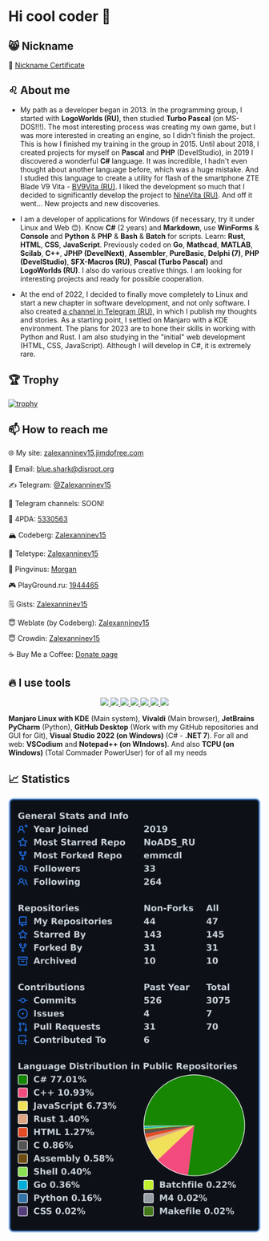 # Hi cool coder 🤘

## 😸 Nickname

  👤 [Nickname Certificate](https://mynickname.com/en/Zalexanninev15)
  
## ♌ About me

- My path as a developer began in 2013. In the programming group, I started with **LogoWorlds (RU)**, then studied **Turbo Pascal** (on MS-DOS!!!). The most interesting process was creating my own game, but I was more interested in creating an engine, so I didn't finish the project. This is how I finished my training in the group in 2015. Until about 2018, I created projects for myself on **Pascal** and **PHP** (DevelStudio), in 2019 I discovered a wonderful **C#** language. It was incredible, I hadn't even thought about another language before, which was a huge mistake. And I studied this language to create a utility for flash of the smartphone ZTE Blade V9 Vita - [BV9Vita (RU)](https://4pda.to/forum/index.php?showtopic=952274&view=findpost&p=88382383). I liked the development so much that I decided to significantly develop the project to [NineVita (RU)](https://4pda.to/forum/index.php?showtopic=952274&view=findpost&p=91409816). And off it went... New projects and new discoveries. 

- I am a developer of applications for Windows (if necessary, try it under Linux and Web 😊). Know **C#** (2 years) and **Markdown**, use **WinForms** & **Console** and **Python** & **PHP** & **Bash** & **Batch** for scripts. Learn: **Rust**, **HTML**, **CSS**, **JavaScript**. Previously coded on **Go**, **Mathcad**, **MATLAB**, **Scilab**, **C++**, **JPHP (DevelNext)**, **Assembler**, **PureBasic**, **Delphi (7)**, **PHP (DevelStudio)**, **SFX-Macros (RU)**, **Pascal (Turbo Pascal)** and **LogoWorlds (RU)**. I also do various creative things. I am looking for interesting projects and ready for possible cooperation.

- At the end of 2022, I decided to finally move completely to Linux and start a new chapter in software development, and not only software. I also created [a channel in Telegram (RU)](https://ttttt.me/pingvinusfun), in which I publish my thoughts and stories. As a starting point, I settled on Manjaro with a KDE environment. The plans for 2023 are to hone their skills in working with Python and Rust. I am also studying in the "initial" web development (HTML, CSS, JavaScript). Although I will develop in C#, it is extremely rare.

## 🏆 Trophy

[![trophy](https://github-profile-trophy.vercel.app/?username=Zalexanninev15&theme=algolia&margin-w=7&margin-h=7&rank=A,AAA,AA,B,BB,BBB,SECRET&row=2&column=3)](https://github.com/Zalexanninev15/github-profile-trophy)

## 📫 How to reach me

  🌐 My site: [zalexanninev15.jimdofree.com](https://zalexanninev15.jimdofree.com)

  📨 Email: [blue.shark@disroot.org](mailto:blue.shark@disroot.org)
  
  ✍ Telegram: [@Zalexanninev15](https://t.me/Zalexanninev15)

  📰 Telegram channels: SOON!
  
  📱 4PDA: [5330563](https://4pda.ru/forum/index.php?showuser=5330563)

  🏔 Codeberg: [Zalexanninev15](https://codeberg.org/Zalexanninev15)

  📝 Teletype: [Zalexanninev15](https://teletype.in/@zalexanninev15)
  
  🐧 Pingvinus: [Morgan](https://pingvinus.ru/user/morgan)

  🎮 PlayGround.ru: [1944465](https://users.playground.ru/1944465)

  🗒️ Gists: [Zalexanninev15](https://gist.github.com/Zalexanninev15)

  😇 Weblate (by Codeberg): [Zalexanninev15](https://translate.codeberg.org/user/Zalexanninev15)
  
  😇 Crowdin: [Zalexanninev15](https://crowdin.com/profile/Zalexanninev15) 

  ☕️ Buy Me a Coffee: [Donate page](https://zalexanninev15.jimdofree.com/buy-me-a-coffee)

## 🔥 I use tools

<div align="center">
  <a href="https://manjaro.org">
        <img src="https://img.shields.io/badge/Manjaro_Linux-%2335BF5C?style=for-the-badge&logo=manjaro&logoColor=white" />
  </a>
  <a href="https://vivaldi.com">
        <img src="https://img.shields.io/badge/Vivaldi-262847?style=for-the-badge&logo=vivaldi&logoColor=#4C70F0" />
  </a>
  <a href="https://www.jetbrains.com/pycharm">
        <img src="https://img.shields.io/badge/VS_Codium-2E2E2E?style=for-the-badge&logo=vscodium&logoColor=#3B98EE" />
  </a>
  <a href="https://www.jetbrains.com/pycharm">
        <img src="https://img.shields.io/badge/pycharm-%23000000.svg?&style=for-the-badge&logo=pycharm&logoColor=white" />
  </a>
  <a href="https://desktop.github.com">
        <img src="https://img.shields.io/badge/GitHub_Desktop-24292E?style=for-the-badge&logo=github&logoColor=#692786" />
  </a>
  <a href="https://visualstudio.microsoft.com/vs/community">
        <img src="https://img.shields.io/badge/Visual_Studio_2022-473EA3?style=for-the-badge&logo=v&logoColor=#8661C5" />
  </a>
  <a href="https://notepad-plus-plus.org">
        <img src="https://img.shields.io/badge/Notepad++-A9F37E?style=for-the-badge&logo=notepadplusplus&logoColor=black" />
  </a>
  <p>
</div>

**Manjaro Linux with KDE** (Main system), **Vivaldi** (Main browser), **JetBrains PyCharm** (Python), **GitHub Desktop** (Work with my GitHub repositories and GUI for Git), **Visual Studio 2022 (on Windows)** (C# - **.NET 7**). For all and web: **VSCodium** and **Notepad++ (on WIndows)**. And also **TCPU (on Windows)** (Total Commader PowerUser) for of all my needs

## 📈 Statistics

![My user statistics](images/userstats.svg)
